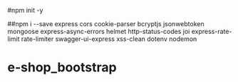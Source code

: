 #npm init -y

<!-- Packages Used and their purposes -->

##npm i --save express cors cookie-parser bcryptjs jsonwebtoken mongoose express-async-errors helmet http-status-codes joi express-rate-limit rate-limiter swagger-ui-express xss-clean dotenv nodemon
# e-shop_bootstrap
